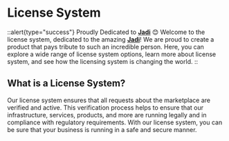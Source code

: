 # License System


::alert{type="success"}
Proudly Dedicated to **[Jadi](https://jadi.net)**
😊 Welcome to the license system, dedicated to the amazing **[Jadi](https://jadi.net)**! We are proud to create a product that pays tribute to such an incredible person. Here, you can explore a wide range of license system options, learn more about license system, and see how the licensing system is changing the world.
::


## What is a License System?
Our license system ensures that all requests about the marketplace are verified and active. This verification process helps to ensure that our infrastructure, services, products, and more are running legally and in compliance with regulatory requirements. With our license system, you can be sure that your business is running in a safe and secure manner.